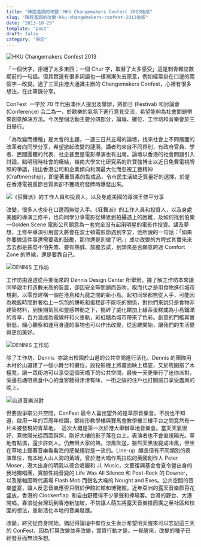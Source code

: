 ```yaml
---
title: "陳腔濫調的改變：HKU Changemakers Confest 2013後感"
slug: "陳腔濫調的改變-hku-changemakers-confest-2013後感"
date: "2013-10-29"
template: "post"
draft: false
category: "筆記"
---
```


![HKU Changemakers Confest 2013](media/evernote-1-2.jpg)

「一個伏字，拒絕了太多東西；一個 Chur 字，取替了太多感受」這是刺青雜誌數期前的一句話。但其實還有很多詞語也一樣漸漸失去原意，例如經常掛在口邊的兩個字—改變。過了三天由港大通識主辦的 Changemakers Confest，心裡有很多想法，在此筆錄分享。

ConFest  一字於 70 年代由澳州人提出及舉辦，將節日 (Festival) 和討論會 (Conference) 合二為一，於歡樂的氣氛下進行意見交流，希望能夠為社會問題帶來創意解決方法。今次整個活動主要分四部分，論壇、攤位、工作坊和音樂會於三日舉行。

「為改變而播種」是大會的主題，一連三日共五場的論壇，找來社會上不同層面的改革者向同學分享，希望掀起改變的漣漪。講者均來自不同界別，有政府官員、學者、民間團體的代表、社企甚至是電影導演也有出席。論壇以香港的社會問題引入討論，點明現時社會的癥結，嶺南大學文化研究系的許寶強博士以近日免費電視牌照的爭議，指出香港公司和企業傾向利潤最大化而忽視工藝精神(Craftmenship)，即是著重質素的製成品，令市民生活缺乏質量好的選擇，於是在香港電視重節目質素卻不獲政府發牌時爆發出來。

![《狂舞派》的工作人員和投資人，以及身處美國的導演王修平分享](media/evernote-1-5.jpg)

改變，很多人也掛在口邊而無從入手。《狂舞派》的工作人員和投資人，以及身處美國的導演王修平，也向同學分享電影從構思到拍攝遇上的困難，及如何找到伯樂—Golden Scene 電影公司願意為一套完全沒有起用明星的電影作投資。講及夢想，王修平導演引用當天將會在波士頓電影節遇到李安，他所說的一句話：「如果你要做這件事還需要我的鼓勵，那你還是別做了吧。」成功改變的方程式其實來來去去都是甚麼不怕失敗、要有熱誠、放膽去試，到頭來是否願意跨過 Comfort Zone 的界線，還是要靠自己。

![DENNIS 工作坊](media/evernote-1-4.jpg)

工作坊由遠道從丹麥而來的 Dennis Design Center 所舉辦，據了解工作坊本來讓同學親手打造數米高的裝置，卻因安全等問題而告吹。取而代之是用食物進行城市規劃，以零食建構一個在港島和九龍之間的新小島。起初同學都無從入手，可能因為晚飯時間對著枱上一包包的餅乾和蛋糕卻不能吃的關係，對他們來說只是食物非建築材料，到後期氣氛和靈感帶動之下，搗碎了威化餅加上綠茶蛋糕成為小島鋪滿的青草，百力滋成為電線杆和火車軌，彩虹糖為城市帶來了色彩。創意的門檻其實很低，細心觀察和運用身邊的事物也可以作出改變，從思維開始，讓我們的生活變得更加美好。

![DENNIS 工作坊](media/evernote-1-3.jpg)

除了工作坊，Dennis  亦跳出校園於山道的公共空間進行活化。Dennis 的團隊用木材於山道建了一個小舞台和攤位，設投影機上將畫面映上橋底，又於周圍搭了木檯凳，讓一眾街坊可以享受這個天橋下的公共空間。最後一天更舉行了迷你派對，旁邊石塘咀熟食中心的食客聽得津津有味，一街之隔的住戶也打開窗口享受盡興的晚上。

![山道音樂派對](media/evernote-1-6.jpg)

但要說爭取公共空間，ConFest 最令人喜出望外的是草原音樂會。不說也不知道，啟用一年的百周年校園，鄭裕彤教學樓與賽馬會教學樓三樓平台之間竟然有一片未被發現的青草地。  這次大概是第一次於港大舉辦草地音樂會。當天天氣很好，熹微陽光從西面斜照，剛好大樓的影子落在台上，表演者也不會直視陽光。草地有點濕，還少許刺人，仍無阻大家的熱。涼風吹送，雖然天黑後變成冷風，但坐在草地上聽著音樂看看海的感覺絕對是一流的。Line-up  頗長但有不同類別的表演單位，有本地人山人海的黃靖，曾於港大唱作馬拉松的英國創作人 Peter Moser，港大出身的明我以德合唱團和 JL Music，文藝復興基金會夏令營出身的我地獨唱團，實驗性純音變的 Life Was All Silence 和 Post-Rock 的 Downer，以及壓軸因時代廣場 Flash Mob 而聲名大噪的 Nought and Exes。公共空間的音樂盛宴，讓人反思音樂應否只限於伊館紅館和博覽館，近年亞洲的露天音樂節百花盛放，香港的 Clockenflap  和自由野獲得不少掌聲和捧場客。台灣的野台、大港開唱，春浪從台灣玩到香港新加坡，不禁讓人萌生將露天音樂推而廣之至社區和校園的想法，重新活化本地的音樂發展。

改變，終究從自身開始。猶記得論壇中有位女生表示希望明天醒來可以忘記這三天的 ConFest，因為打算改變並非改變，實質行動才是。一覺醒來，改變的種子已經發芽而無須多想。
